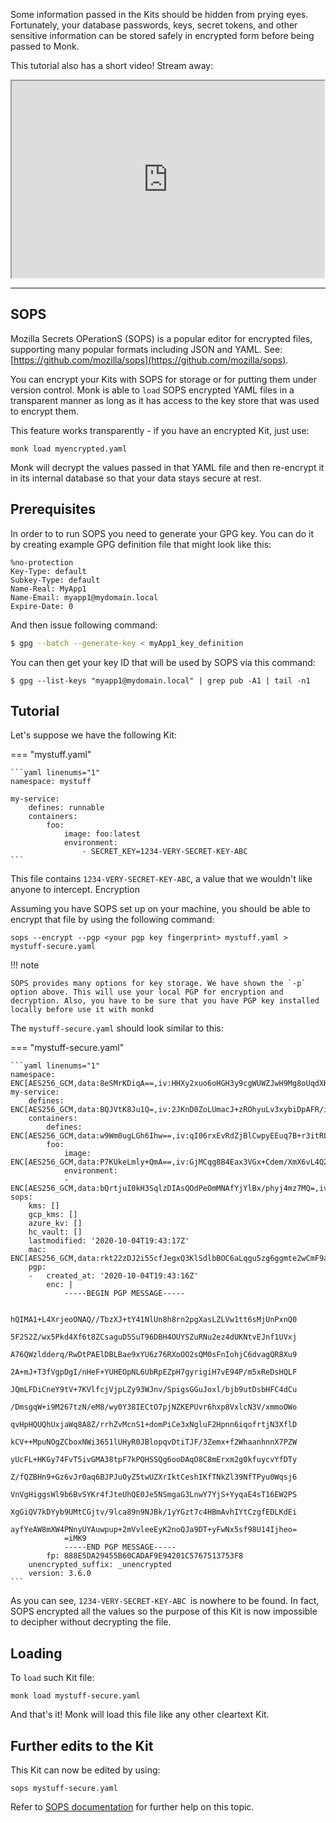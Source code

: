 Some information passed in the Kits should be hidden from prying eyes. Fortunately, your database passwords, keys, secret tokens, and other sensitive information can be stored safely in encrypted form before being passed to Monk.

This tutorial also has a short video! Stream away:

<iframe width="500" height="315"
  src="https://www.youtube.com/embed/wNJhShmu2R4">
</iframe>

---

## SOPS

Mozilla Secrets OPerationS (SOPS) is a popular editor for encrypted files, supporting many popular formats including JSON and YAML. See: [https://github.com/mozilla/sops](https://github.com/mozilla/sops).

You can encrypt your Kits with SOPS for storage or for putting them under version control. Monk is able to `load` SOPS encrypted YAML files in a transparent manner as long as it has access to the key store that was used to encrypt them.

This feature works transparently - if you have an encrypted Kit, just use:

    monk load myencrypted.yaml

Monk will decrypt the values passed in that YAML file and then re-encrypt it in its internal database so that your data stays secure at rest.

## Prerequisites

In order to to run SOPS you need to generate your GPG key. You can do it by creating example GPG definition file that might look like this:

```text
%no-protection
Key-Type: default
Subkey-Type: default
Name-Real: MyApp1
Name-Email: myapp1@mydomain.local
Expire-Date: 0
```

And then issue following command:

```bash
$ gpg --batch --generate-key < myApp1_key_definition
```

You can then get your key ID that will be used by SOPS via this command:
```
$ gpg --list-keys "myapp1@mydomain.local" | grep pub -A1 | tail -n1
```

## Tutorial

Let's suppose we have the following Kit:

=== "mystuff.yaml"

    ```yaml linenums="1"
    namespace: mystuff

    my-service:
        defines: runnable
        containers:
            foo:
                image: foo:latest
                environment:
                    - SECRET_KEY=1234-VERY-SECRET-KEY-ABC
    ```

This file contains `1234-VERY-SECRET-KEY-ABC`, a value that we wouldn't like anyone to intercept.
Encryption

Assuming you have SOPS set up on your machine, you should be able to encrypt that file by using the following command:

    sops --encrypt --pgp <your pgp key fingerprint> mystuff.yaml > mystuff-secure.yaml

!!! note

    SOPS provides many options for key storage. We have shown the `-p` option above. This will use your local PGP for encryption and decryption. Also, you have to be sure that you have PGP key installed locally before use it with monkd

The `mystuff-secure.yaml` should look similar to this:

=== "mystuff-secure.yaml"

    ```yaml linenums="1"
    namespace: ENC[AES256_GCM,data:8eSMrKDiqA==,iv:HHXy2xuo6oHGH3y9cgWUWZJwH9Mg8oUqdXKkwpgY9TY=,tag:d+OUbZPyA7pYAQN7vJKL3g==,type:str]
    my-service:
        defines: ENC[AES256_GCM,data:BQJVtK8Ju1Q=,iv:2JKnD0ZoLUmacJ+zROhyuLv3xybiDpAFR/iGt8Jz18w=,tag:g3gRuIOZ6/GHCi0fU3d3Og==,type:str]
        containers:
            defines: ENC[AES256_GCM,data:w9Wm0ugLGh6Ihw==,iv:qI06rxEvRdZjBlCwpyEEuq7B+r3itRLyXoIC9gav7RM=,tag:snwjY8kRzXsSHh98eymqaA==,type:str]
            foo:
                image: ENC[AES256_GCM,data:P7KUkeLmly+QmA==,iv:GjMCqg8B4Eax3VGx+Cdem/XmX6vL4Q2+h4tJwaHrzvc=,tag:QZbhlaOrj+80lQksUAHrXg==,type:str]
                environment:
                - ENC[AES256_GCM,data:bQrtjuI0kH3SqlzDIAsQOdPeOmMNAfYjYlBx/phyj4mz7MQ=,iv:lcEqMQK5tZUMi0gE/BIgGP1FwabqFkIDoTRvLX5Il6o=,tag:z7mTd+sA8wcroJAZPY1qow==,type:str]
    sops:
        kms: []
        gcp_kms: []
        azure_kv: []
        hc_vault: []
        lastmodified: '2020-10-04T19:43:17Z'
        mac: ENC[AES256_GCM,data:rkt22zDJ2i55cfJegxQ3KlSdlbBOC6aLqgu5zg6ggmte2wCmF9aJ7tkVdJ6tHfcCTB9RHsyb8VZ8FkgY51vNVMJUBhoK1oeI4DDf5P/LtumwWxOmVSeIi46byuHrmM0SHNwH/j5O2W1QGzeoYUPboTaa0v9ond9ECzzUIV0gfc8=,iv:ZipozZKS6qkMwdBK+EPwuQzawHoAEbqsLt+5jUVgAxM=,tag:t76XeNztb5MKeUSBxaGkvQ==,type:str]
        pgp:
        -   created_at: '2020-10-04T19:43:16Z'
            enc: |
                -----BEGIN PGP MESSAGE-----

                hQIMA1+L4XrjeoONAQ//TbzXJ+tY41NlUn8h8rn2pgXasLZLVw1tt6sMjUnPxnQ0
                5F2S2Z/wx5Pkd4Xf6t8ZCsaguD5SuT96DBH4OUYSZuRNu2ez4dUKNtvEJnf1UVxj
                A76QWzldderq/RwDtPAElDBLBae9xYU6z76RXoOO2sQM0sFnIohjC6dvagQR8Xu9
                2A+mJ+T3fVgpDgI/nHeF+YUHEOpNL6UbRpEZpH7gyrigiH7vE94P/m5xReDsHQLF
                JQmLFDiCneY9tV+7KVlfcjVjpLZy93WJnv/SpigsGGuJoxl/bjb9utDsbHFC4dCu
                /DmsgqW+i9M267tzN/eM8/wy0Y38IECtO7pjNZKEPUvr6hxp8VxlcN3V/xmmoOWo
                qvHpHQUQhUxjaWq8A8Z/rrhZvMcnS1+domPiCe3xNgluF2Hpnn6iqofrtjN3XflD
                kCV++MpuNOgZCboxNWi3651lUHyR0JBlopqvDtiTJF/3Zemx+f2WhaanhnnX7PZW
                yUcFL+HKGy74FvT5ivGMA38tpF7kPQHSSQg6ooDAqO8C8mErxm2g0kfuycvYfDTy
                Z/fQZBHn9+Gz6vJr0aq6BJPJuOyZ5twUZXrIktCeshIKfTNkZl39NfTPyu0Wqsj6
                VnVgHiggsWl9b6BvSYKr4fJteUhQE0Je5NSmgaG3LnwY7YjS+YyqaE4sT16EW2PS
                XgGiQV7kDYyb9UMtCGjtv/9lca89n9NJBk/1yYGzt7c4HBmAvhIYtCzgfEDLKdEi
                ayfYeAW8mXW4PNnyUYAuwpup+2mVvleeEyK2noQJa9DT+yFwNx5sf98U14Ijheo=
                =iMK9
                -----END PGP MESSAGE-----
            fp: 888E5DA29455B60CADAF9E94201C5767513753F8
        unencrypted_suffix: _unencrypted
        version: 3.6.0
    ```

As you can see, `1234-VERY-SECRET-KEY-ABC `is nowhere to be found. In fact, SOPS encrypted all the values so the purpose of this Kit is now impossible to decipher without decrypting the file.

## Loading

To `load` such Kit file:

    monk load mystuff-secure.yaml

And that's it! Monk will load this file like any other cleartext Kit.

## Further edits to the Kit

This Kit can now be edited by using:

    sops mystuff-secure.yaml

Refer to [SOPS documentation](https://github.com/mozilla/sops) for further help on this topic.
